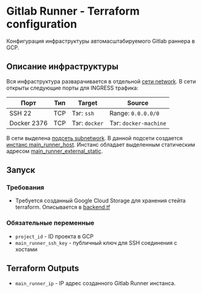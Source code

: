 # Gitlab Runner - Terraform configuration
Конфигурация инфраструктуры автомасштабируемого Gitlab раннера в GCP.

## Описание инфраструктуры
Вся инфраструктура разварачивается в отдельной [сети network](./network.tf).
В сети открыты следующие порты для INGRESS трафика:

| Порт      | Тип | Target        | Source |
|-----------|-----|---------------|--------|
|SSH 22     | TCP | Тэг: `ssh` | Range: `0.0.0.0/0` |
|Docker 2376| TCP | Тэг: `docker` | Тэг: `docker-machine` |

В сети выделена [подсеть subnetwork](./network.tf).
В данной подсети создается [инстанс main_runner_host](./main.tf).
Инстанс обладает выделенным статическим адресом [main_runner_external_static](./network.tf).

## Запуск

### Требования
 * Требуется созданный Google Cloud Storage для хранения стейта terraform. Описывается в [backend.tf](backend.tf)

### Обязательные переменные
 * `project_id` - ID проекта в GCP
 * `main_runner_ssh_key` - публичный ключ для SSH соединения с хостами


## Terraform Outputs
 * `main_runner_ip` - IP адрес созданного Gitlab Runner инстанса.
